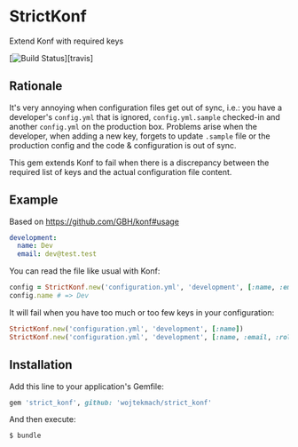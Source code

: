 # StrictKonf

Extend Konf with required keys

[![Build Status](http://img.shields.io/travis/wojtekmach/strict_konf.svg)][travis]

## Rationale

It's very annoying when configuration files get out of sync, i.e.: you have a developer's `config.yml` that is ignored, `config.yml.sample` checked-in and another `config.yml` on the production box. Problems arise when the developer, when adding a new key, forgets to update `.sample` file or the production config and the code & configuration is out of sync.

This gem extends Konf to fail when there is a discrepancy between the required list of keys and the actual configuration file content.

## Example

Based on <https://github.com/GBH/konf#usage>

```yaml
development:
  name: Dev
  email: dev@test.test
```

You can read the file like usual with Konf:

```ruby
config = StrictKonf.new('configuration.yml', 'development', [:name, :email])
config.name # => Dev
```

It will fail when you have too much or too few keys in your configuration:

```ruby
StrictKonf.new('configuration.yml', 'development', [:name])                # raises UnknownKeys error
StrictKonf.new('configuration.yml', 'development', [:name, :email, :role]) # raises NotFound error
```

## Installation

Add this line to your application's Gemfile:

```ruby
gem 'strict_konf', github: 'wojtekmach/strict_konf'
```

And then execute:

    $ bundle
